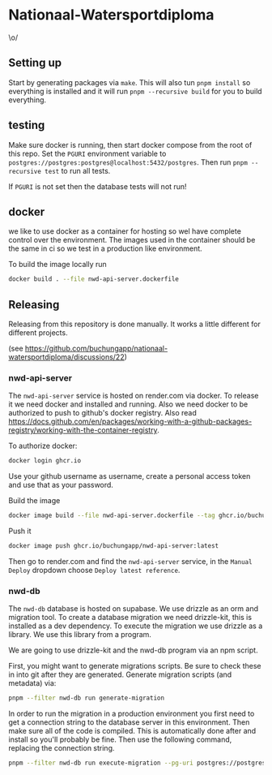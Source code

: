 # Nationaal-Watersportdiploma

\o/

## Setting up

Start by generating packages via `make`. This will also tun `pnpm install` so everything is installed and it will run `pnpm --recursive build` for you to build everything.

## testing

Make sure docker is running, then start docker compose from the root of this repo. Set the `PGURI` environment variable to `postgres://postgres:postgres@localhost:5432/postgres`. Then run `pnpm --recursive test` to run all tests.

If `PGURI` is not set then the database tests will not run!

## docker

we like to use docker as a container for hosting so wel have complete control over the environment. The images used in the container should be the same in ci so we test in a production like environment.

To build the image locally run

```sh
docker build . --file nwd-api-server.dockerfile
```

## Releasing

Releasing from this repository is done manually. It works a little different for different projects.

(see https://github.com/buchungapp/nationaal-watersportdiploma/discussions/22)

### nwd-api-server

The `nwd-api-server` service is hosted on render.com via docker. To release it we need docker and installed and running. Also we need docker to be authorized to push to github's docker registry. Also read https://docs.github.com/en/packages/working-with-a-github-packages-registry/working-with-the-container-registry.

To authorize docker:

```sh
docker login ghcr.io
```

Use your github username as username, create a personal access token and use that as your password.

Build the image

```sh
docker image build --file nwd-api-server.dockerfile --tag ghcr.io/buchungapp/nwd-api-server:latest .
```

Push it

```sh
docker image push ghcr.io/buchungapp/nwd-api-server:latest
```

Then go to render.com and find the `nwd-api-server` service, in the `Manual Deploy` dropdown choose `Deploy latest reference`.

### nwd-db

The `nwd-db` database is hosted on supabase. We use drizzle as an orm and migration tool. To create a database migration we need drizzle-kit, this is installed as a dev dependency. To execute the migration we use drizzle as a library. We use this library from a program.

We are going to use drizzle-kit and the nwd-db program via an npm script.

First, you might want to generate migrations scripts. Be sure to check these in into git after they are generated. Generate migration scripts (and metadata) via:

```sh
pnpm --filter nwd-db run generate-migration
```

In order to run the migration in a production environment you first need to get a connection string to the database server in this environment. Then make sure all of the code is compiled. This is automatically done after and install so you'll probably be fine. Then use the following command, replacing the connection string.

```sh
pnpm --filter nwd-db run execute-migration --pg-uri postgres://postgres:postgres@localhost:5432/postgres
```

